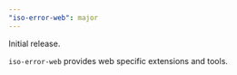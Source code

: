 ```yaml
---
"iso-error-web": major
---
```


Initial release.

`iso-error-web` provides web specific extensions and tools.
